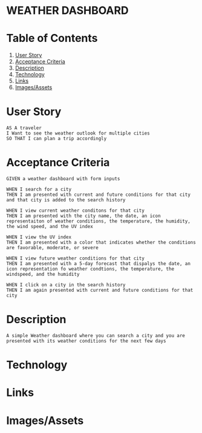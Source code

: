 # WEATHER DASHBOARD

# Table of Contents
1. [User Story](#user-story)
2. [Acceptance Criteria](#acceptance-criteria)
3. [Description](#description)
4. [Technology](#technology)
5. [Links](#links)
6. [Images/Assets](#imagesassets)

# User Story
    AS A traveler
    I Want to see the weather outlook for multiple cities
    SO THAT I can plan a trip accordingly

# Acceptance Criteria
    GIVEN a weather dashboard with form inputs

    WHEN I search for a city
    THEN I am presented with current and future conditions for that city and that city is added to the search history

    WHEN I view current weather conditons for that city
    THEN I am presented with the city name, the date, an icon representaiton of weather conditions, the temperature, the humidity, the wind speed, and the UV index

    WHEN I view the UV index
    THEN I am presented with a color that indicates whether the conditions are favorable, moderate, or severe

    WHEN I view future weather conditions for that city
    THEN I am presented with a 5-day forecast that dispalys the date, an icon representation fo weather condtions, the temperature, the windspeed, and the humidity

    WHEN I click on a city in the search history
    THEN I am again presented with current and future conditions for that city

# Description
    A simple Weather dashboard where you can search a city and you are presented with its weather conditions for the next few days

# Technology

# Links

# Images/Assets